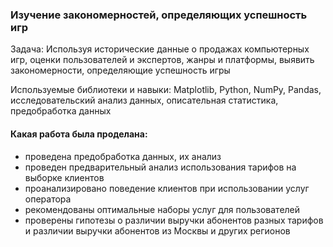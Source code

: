 ### Изучение закономерностей, определяющих успешность игр

Задача: Используя исторические данные о продажах компьютерных игр, оценки пользователей и экспертов, жанры и платформы, выявить закономерности, определяющие успешность игры

Используемые библиотеки и навыки: Matplotlib, Python, NumPy, Pandas, исследовательский анализ данных, описательная статистика, предобработка данных
 

#### Какая работа была проделана:
- проведена предобработка данных, их анализ 
- проведен предварительный анализ использования тарифов на выборке клиентов 
- проанализировано поведение клиентов при использовании услуг оператора 
- рекомендованы оптимальные наборы услуг для пользователей
- проверены гипотезы о различии выручки абонентов разных тарифов и различии выручки абонентов из Москвы и других регионов
